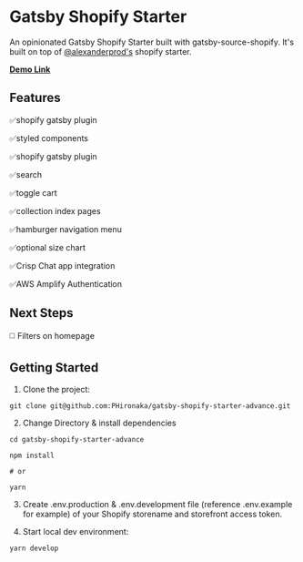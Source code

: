 # **Gatsby Shopify Starter**

An opinionated Gatsby Shopify Starter built with gatsby-source-shopify. It's built on top of [@alexanderprod's](https://github.com/AlexanderProd/gatsby-shopify-starter) shopify starter.




[**Demo Link**](https://gatsby-shopify-store-example.netlify.com)



## Features

✅shopify gatsby plugin

✅styled components

✅shopify gatsby plugin

✅search

✅toggle cart

✅collection index pages

✅hamburger navigation menu

✅optional size chart

✅Crisp Chat app integration

✅AWS Amplify Authentication


## Next Steps

◻️ Filters on homepage










## Getting Started

1. Clone the project:

``` 
git clone git@github.com:PHironaka/gatsby-shopify-starter-advance.git 
```

2. Change Directory & install dependencies

``` 
cd gatsby-shopify-starter-advance

npm install 

# or

yarn
```

3. Create .env.production & .env.development file (reference .env.example for example) of your Shopify storename and storefront access token.

4. Start local dev environment:

```
yarn develop
```
